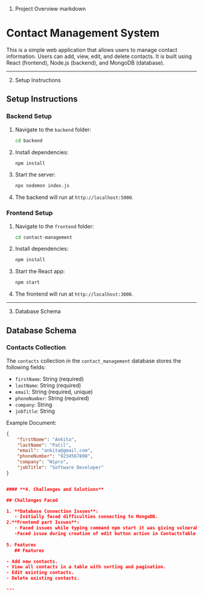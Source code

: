 1. Project Overview
markdown

# Contact Management System

This is a simple web application that allows users to manage contact information. Users can add, view, edit, and delete contacts. It is built using React (frontend), Node.js (backend), and MongoDB (database).

---
2. Setup Instructions

## Setup Instructions

### Backend Setup
1. Navigate to the `backend` folder:
   ```bash
   cd backend
   ```
2. Install dependencies:
   ```bash
   npm install
   ```
3. Start the server:
   ```bash
   npx nodemon index.js
   ```
4. The backend will run at `http://localhost:5000`.

### Frontend Setup
1. Navigate to the `frontend` folder:
   ```bash
   cd contact-management
   ```
2. Install dependencies:
   ```bash
   npm install
   ```
3. Start the React app:
   ```bash
   npm start
   ```
4. The frontend will run at `http://localhost:3000`.

---
3. Database Schema
## Database Schema

### Contacts Collection
The `contacts` collection in the `contact_management` database stores the following fields:
- `firstName`: String (required)
- `lastName`: String (required)
- `email`: String (required, unique)
- `phoneNumber`: String (required)
- `company`: String
- `jobTitle`: String

Example Document:
```json
{
    "firstName": "Ankita",
    "lastName": "Patil",
    "email": "ankita@gmail.com",
    "phoneNumber": "9234567890",
    "company": "Wipro",
    "jobTitle": "Software Developer"
}


#### **4. Challenges and Solutions**

## Challenges Faced

1. **Database Connection Issues**:
   - Initially faced difficulties connecting to MongoDB.
2.**Frontend part Issues**:
   - Faced issues while typing command npm start it was giving vulnerabilites,errors like cannot find module ajv/dist/compile/codegen' and solved it by uninstalling node.js version 20 and installed node.js version 18 because it was compatible version and typed the command npm install --save dev ajv@^7 which resloved the issue.
   -Faced issue during creation of edit button action in ContactsTable.js and tried to solve it by referring internet.
   
5. Features  
   ## Features

- Add new contacts.
- View all contacts in a table with sorting and pagination.
- Edit existing contacts.
- Delete existing contacts.

---

